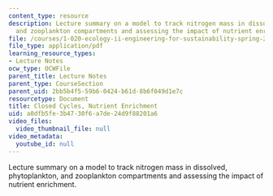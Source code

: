 ```yaml
---
content_type: resource
description: Lecture summary on a model to track nitrogen mass in dissolved, phytoplankton,
  and zooplankton compartments and assessing the impact of nutrient enrichment.
file: /courses/1-020-ecology-ii-engineering-for-sustainability-spring-2008/a0dfb5fe3b4730f6a7de24d9f88201a6_lec5.pdf
file_type: application/pdf
learning_resource_types:
- Lecture Notes
ocw_type: OCWFile
parent_title: Lecture Notes
parent_type: CourseSection
parent_uid: 2bb5b4f5-59b6-0424-b61d-8b6f049d1e7c
resourcetype: Document
title: Closed Cycles, Nutrient Enrichment
uid: a0dfb5fe-3b47-30f6-a7de-24d9f88201a6
video_files:
  video_thumbnail_file: null
video_metadata:
  youtube_id: null
---
```

Lecture summary on a model to track nitrogen mass in dissolved, phytoplankton, and zooplankton compartments and assessing the impact of nutrient enrichment.

